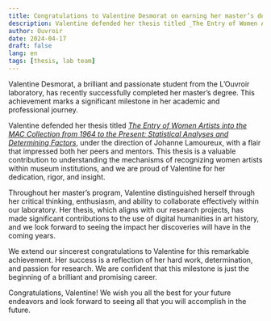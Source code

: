 ```yaml
---
title: Congratulations to Valentine Desmorat on earning her master’s degree!
description: Valentine defended her thesis titled _The Entry of Women Artists into the MAC Collection from 1964 to the Present. Statistical Analyses and Determining Factors_
author: Ouvroir
date: 2024-04-17
draft: false
lang: en
tags: [thesis, lab team]
---
```


Valentine Desmorat, a brilliant and passionate student from the L’Ouvroir laboratory, has recently successfully completed her master’s degree. This achievement marks a significant milestone in her academic and professional journey.

Valentine defended her thesis titled [_The Entry of Women Artists into the MAC Collection from 1964 to the Present: Statistical Analyses and Determining Factors_](https://papyrus.bib.umontreal.ca/xmlui/handle/1866/33193), under the direction of Johanne Lamoureux, with a flair that impressed both her peers and mentors. This thesis is a valuable contribution to understanding the mechanisms of recognizing women artists within museum institutions, and we are proud of Valentine for her dedication, rigor, and insight.

Throughout her master’s program, Valentine distinguished herself through her critical thinking, enthusiasm, and ability to collaborate effectively within our laboratory. Her thesis, which aligns with our research projects, has made significant contributions to the use of digital humanities in art history, and we look forward to seeing the impact her discoveries will have in the coming years.

We extend our sincerest congratulations to Valentine for this remarkable achievement. Her success is a reflection of her hard work, determination, and passion for research. We are confident that this milestone is just the beginning of a brilliant and promising career.

Congratulations, Valentine! We wish you all the best for your future endeavors and look forward to seeing all that you will accomplish in the future.
